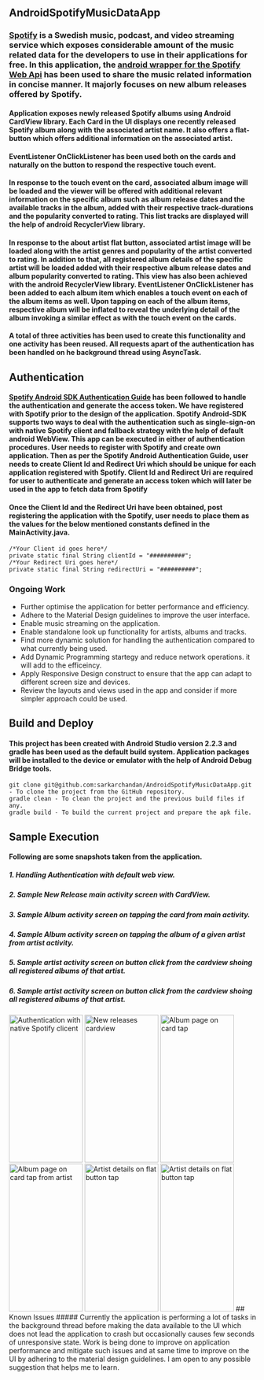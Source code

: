 ## AndroidSpotifyMusicDataApp
### [Spotify](https://www.spotify.com/de/) is a Swedish music, podcast, and video streaming service which exposes considerable amount of the music related data for the developers to use in their applications for free. In this application, the [android wrapper for the Spotify Web Api](https://github.com/kaaes/spotify-web-api-android) has been used to share the music related information in concise manner. It majorly focuses on new album releases offered by Spotify. 

#### Application exposes newly released Spotify albums using Android CardView library. Each Card in the UI displays one recently released Spotify album along with the associated artist name. It also offers a flat-button which offers additional information on the associated artist.

#### EventListener OnClickListener has been used both on the cards and naturally on the button to respond the respective touch event.

#### In response to the touch event on the card, associated album image will be loaded and the viewer will be offered with additional relevant information on the specific album such as album release dates and the available tracks in the album, added with their respective track-durations and the popularity converted to rating. This list tracks are displayed will the help of android RecyclerView library.

#### In response to the about artist flat button, associated artist image will be loaded along with the artist genres and popularity of the artist converted to rating. In addition to that, all registered album details of the specific artist will be loaded added with their respective album release dates and album popularity converted to rating. This view has also been achieved with the android RecyclerView library. EventListener OnClickListener has been added to each album item which enables a touch event on each of the album items as well. Upon tapping on each of the album items, respective album will be inflated to reveal the underlying detail of the album invoking a similar effect as with the touch event on the cards.
#### A total of three activities has been used to create this functionality and one activity has been reused. All requests apart of the authentication has been handled on he background thread using AsyncTask.
 

## Authentication
#### [Spotify Android SDK Authentication Guide](https://developer.spotify.com/technologies/spotify-android-sdk/android-sdk-authentication-guide/) has been followed to handle the authentication and generate the access token. We have registered with Spotify prior to the design of the application. Spotify Android-SDK supports two ways to deal with the authentication such as single-sign-on with native Spotify client and fallback strategy with the help of default android WebView. This app can be executed in either of authentication procedures. User needs to register with Spotify and create own application. Then as per the Spotify Android Authentication Guide, user needs to create Client Id and Redirect Uri which should be unique for each application registered with Spotify. Client Id and Redirect Uri are required for user to authenticate and generate an access token which will later be used in the app to fetch data from Spotify
#### Once the Client Id and the Redirect Uri have been obtained, post registering the application with the Spotify, user needs to place them as the values for the below mentioned constants defined in the MainActivity.java.
```
/*Your Client id goes here*/
private static final String clientId = "##########";
/*Your Redirect Uri goes here*/
private static final String redirectUri = "##########";
```
### Ongoing Work
- Further optimise the application for better performance and efficiency.
- Adhere to the Material Design guidelines to improve the user interface.
- Enable music streaming on the application.
- Enable standalone look up functionality for artists, albums and tracks.
- Find more dynamic solution for handling the authentication compared to what currently being used.
- Add Dynamic Programming startegy and reduce network operations. it will add to the efficeincy.
- Apply Responsive Design construct to ensure that the app can adapt to different screen size and devices.
- Review the layouts and views used in the app and consider if more simpler approach could be used.

## Build and Deploy
#### This project has been created with Android Studio version 2.2.3 and gradle has been used as the default build system. Application packages will be installed to the device or emulator with the help of Android Debug Bridge tools. 
```
git clone git@github.com:sarkarchandan/AndroidSpotifyMusicDataApp.git - To clone the project from the GitHub repository.
gradle clean - To clean the project and the previous build files if any.
gradle build - To build the current project and prepare the apk file.
```
## Sample Execution
#### Following are some snapshots taken from the application.
##### 1. Handling Authentication with default web view.
##### 2. Sample New Release main activity screen with CardView.
##### 3. Sample Album activity screen on tapping the card from main activity.
##### 4. Sample Album activity screen on tapping the album of a given artist from artist activity.
##### 5. Sample artist activity screen on button click from the cardview shoing all registered albums of that artist.
##### 6. Sample artist activity screen on button click from the cardview shoing all registered albums of that artist.
<img src="https://cloud.githubusercontent.com/assets/19269229/21650600/c5fe52ba-d2a5-11e6-87b7-5d73081d5d93.png" alt="Authentication with native Spotify clicent" width="150" height="300"> 
<img src="https://cloud.githubusercontent.com/assets/19269229/22215707/a83db6ac-e19c-11e6-8665-d030fcb7a377.png" alt="New releases cardview" width="150" height="300">
<img src="https://cloud.githubusercontent.com/assets/19269229/22215874/359d7d98-e19d-11e6-8004-81d8dd1e18cf.png" alt="Album page on card tap" width="150" height="300">  
<img src="https://cloud.githubusercontent.com/assets/19269229/22215971/8484aa12-e19d-11e6-97d7-dcc538763410.png" alt="Album page on card tap from artist" width="150" height="300"> 
<img src="https://cloud.githubusercontent.com/assets/19269229/22216021/ab74a744-e19d-11e6-9e87-ec998f879323.png" alt="Artist details on flat button tap" width="150" height="300"> 
<img src="https://cloud.githubusercontent.com/assets/19269229/22216064/d5dd5d14-e19d-11e6-9286-d75e568743b8.png" alt="Artist details on flat button tap" width="150" height="300"> 
## Known Issues
##### Currently the application is performing a lot of tasks in the background thread before making the data available to the UI which does not lead the application to crash but occasionally causes few seconds of unresponsive state. Work is being done to improve on application performance and mitigate such issues and at same time to improve on the UI by adhering to the material design guidelines. I am open to any possible suggestion that helps me to learn.
